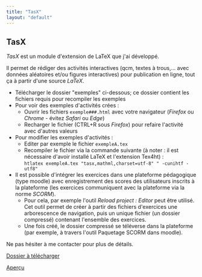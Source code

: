 ```yaml
---
title: "TasX"
layout: "default"
---
```

## TasX

*TasX* est un module d'extension de LaTeX que j'ai développé.

Il permet de rédiger des activités interactives (qcm, textes à trous,... avec données aléatoires et/ou figures interactives) pour publication en ligne, tout ça à partir d'une source *LaTeX*.

- Télécharger le dossier "exemples" ci-dessous; ce dossier contient les fichiers requis pour recompiler les exemples
- Pour voir des exemples d'activités crées : 
	- Ouvrir les fichiers `exemple###.html` avec votre navigateur (*Firefox* ou *Chrome* - évitez *Safari* ou *Edge*)
	- Recharger le fichier (CTRL+R sous *Firefox*) pour refaire l'activité avec d'autres valeurs
- Pour modifier les exemples d'activités : 
	- Editer par exemple le fichier `exempleA.tex`
	- Recompiler le fichier via la commande suivante (à noter : il est nécessaire d'avoir installé LaTeX et l'extension Tex4ht) :<br />
	 `htlatex exempleA.tex "tasx,mathml,charset=utf-8" " -cunihtf -utf8"`
- Il est possible d'intégrer les exercices dans une plateforme pédagogique (type moodle) avec enregistrement des scores des utilisateurs inscrits à la plateforme (les exercices communiquent avec la plateforme via la norme *SCORM*). 
	- Pour cela, par exemple l'outil *Reload project : Editor* peut être utilisé.<br />
	   Cet outil permet de créer à partir des fichiers d'exercices une arborescence de navigation, puis un unique fichier (un dossier compressé) contenant l'ensemble des exercices.
	- Une fois créé, le dossier compressé se téléverse dans la plateforme (par exemple, à travers l'outil Paquetage SCORM dans moodle).<br />

Ne pas hésiter à me contacter pour plus de détails.

[Dossier à télécharger](https://cloud.univ-grenoble-alpes.fr/s/kjNk8ANostCXC9z)

[Aperçu](https://cloud.univ-grenoble-alpes.fr/s/kqaMGnLbTWcEJJX)
